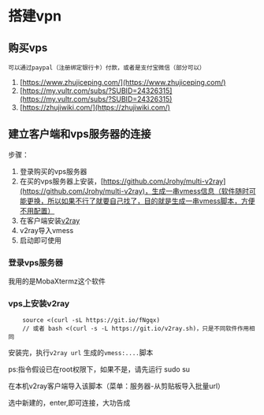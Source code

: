 # 搭建vpn
## 购买vps
    可以通过paypal（注册绑定银行卡）付款，或者是支付宝微信（部分可以）
  1. [https://www.zhujiceping.com/](https://www.zhujiceping.com/)
  2. [https://my.vultr.com/subs/?SUBID=24326315](https://my.vultr.com/subs/?SUBID=24326315)
  3. [https://zhujiwiki.com/](https://zhujiwiki.com/)

## 建立客户端和vps服务器的连接
步骤：
1. 登录购买的vps服务器
2. 在买的vps服务器上安装，[https://github.com/Jrohy/multi-v2ray](https://github.com/Jrohy/multi-v2ray)，生成一串vmess信息（软件随时可能更换，所以如果不行了就要自己找了，目的就是生成一串vmess脚本，方便不用配置）
3. 在客户端安装[v2ray](https://github.com/v2ray/v2ray-core)
4. v2ray导入vmess
5. 启动即可使用

### 登录vps服务器
我用的是MobaXtermz这个软件

### vps上安装v2ray
```
    source <(curl -sL https://git.io/fNgqx)
    // 或者 bash <(curl -s -L https://git.io/v2ray.sh)，只是不同软件作用相同
```
安装完，执行`v2ray url` 生成的`vmess:....`脚本

ps:指令假设已在root权限下，如果不是，请先运行 sudo su

在本机v2ray客户端导入该脚本（菜单：服务器-从剪贴板导入批量url）

选中新建的，enter,即可连接，大功告成